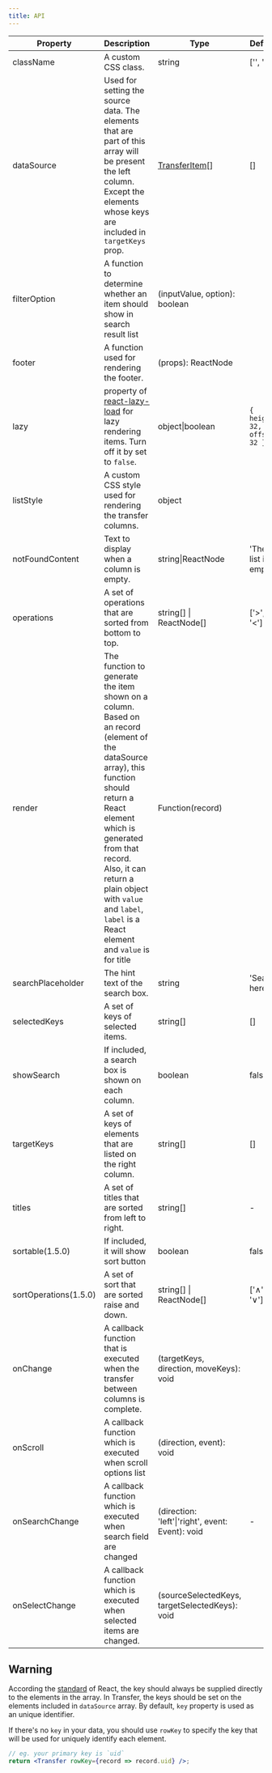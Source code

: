 ```yaml
---
title: API
---
```


| Property | Description | Type | Default |
| -------- | ----------- | ---- | ------- |
| className | A custom CSS class. | string | ['', ''] |
| dataSource | Used for setting the source data. The elements that are part of this array will be present the left column. Except the elements whose keys are included in `targetKeys` prop. | [TransferItem](https://git.io/vMM64)\[] | \[] |
| filterOption | A function to determine whether an item should show in search result list | (inputValue, option): boolean |  |
| footer | A function used for rendering the footer. | (props): ReactNode |  |
| lazy | property of [react-lazy-load](https://github.com/loktar00/react-lazy-load) for lazy rendering items. Turn off it by set to `false`. | object\|boolean | `{ height: 32, offset: 32 }` |
| listStyle | A custom CSS style used for rendering the transfer columns. | object |  |
| notFoundContent | Text to display when a column is empty. | string\|ReactNode | 'The list is empty' |
| operations | A set of operations that are sorted from bottom to top. | string\[] \| ReactNode[] | ['>', '<'] |
| render | The function to generate the item shown on a column. Based on an record (element of the dataSource array), this function should return a React element which is generated from that record. Also, it can return a plain object with `value` and `label`, `label` is a React element and `value` is for title | Function(record) |  |
| searchPlaceholder | The hint text of the search box. | string | 'Search here' |
| selectedKeys | A set of keys of selected items. | string\[] | \[] |
| showSearch | If included, a search box is shown on each column. | boolean | false |
| targetKeys | A set of keys of elements that are listed on the right column. | string\[] | \[] |
| titles | A set of titles that are sorted from left to right. | string\[] | - |
| sortable(1.5.0) | If included, it will show sort button | boolean | false |
| sortOperations(1.5.0) | A set of sort that are sorted raise and down. | string\[] \| ReactNode[] | ['∧', '∨'] |
| onChange | A callback function that is executed when the transfer between columns is complete. | (targetKeys, direction, moveKeys): void |  |
| onScroll | A callback function which is executed when scroll options list | (direction, event): void |  |
| onSearchChange | A callback function which is executed when search field are changed | (direction: 'left'\|'right', event: Event): void | - |
| onSelectChange | A callback function which is executed when selected items are changed. | (sourceSelectedKeys, targetSelectedKeys): void |  |

## Warning

According the [standard](http://facebook.github.io/react/docs/lists-and-keys.html#keys) of React, the key should always be supplied directly to the elements in the array. In Transfer, the keys should be set on the elements included in `dataSource` array. By default, `key` property is used as an unique identifier.

If there's no `key` in your data, you should use `rowKey` to specify the key that will be used for uniquely identify each element.

```jsx
// eg. your primary key is `uid`
return <Transfer rowKey={record => record.uid} />;
```
